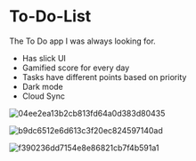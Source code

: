 # To-Do-List
The To Do app I was always looking for.

* Has slick UI
* Gamified score for every day
* Tasks have different points based on priority
* Dark mode
* Cloud Sync

![04ee2ea13b2cb813fd64a0d383d80435](https://user-images.githubusercontent.com/4607881/82734874-4f763680-9d3b-11ea-8672-379a0aef70d5.gif)

![b9dc6512e6d613c3f20ec824597140ad](https://user-images.githubusercontent.com/4607881/82489147-c5da2500-9afe-11ea-87f7-5644a1dc6301.gif)


![f390236dd7154e8e86821cb7f4b591a1](https://user-images.githubusercontent.com/4607881/82489160-cb376f80-9afe-11ea-8ac7-1b1e10933bc9.gif)


